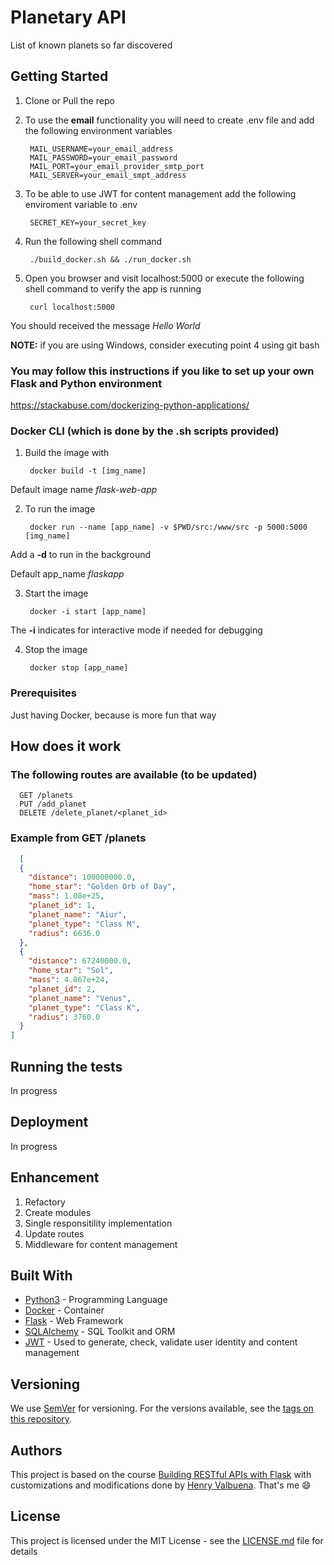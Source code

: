 # Planetary API

List of known planets so far discovered

## Getting Started

1. Clone or Pull the repo
2. To use the **email** functionality you will need to create .env file and add the following environment variables

        MAIL_USERNAME=your_email_address
        MAIL_PASSWORD=your_email_password
        MAIL_PORT=your_email_provider_smtp_port
        MAIL_SERVER=your_email_smpt_address

3. To be able to use JWT for content management add the following enviroment variable to .env
        
        SECRET_KEY=your_secret_key

4. Run the following shell command

        ./build_docker.sh && ./run_docker.sh

5. Open you browser and visit localhost:5000 or execute the following shell command to verify the app is running

        curl localhost:5000

You should received the message *Hello World*

**NOTE:** if you are using Windows, consider executing point 4 using git bash

### You may follow this instructions if you like to set up your own Flask and Python environment
https://stackabuse.com/dockerizing-python-applications/

### Docker CLI (which is done by the .sh scripts provided)

1. Build the image with

        docker build -t [img_name]
Default image name *flask-web-app*

2. To run the image

        docker run --name [app_name] -v $PWD/src:/www/src -p 5000:5000 [img_name]
Add a **-d** to run in the background

Default app_name *flaskapp*

3. Start the image

        docker -i start [app_name]
The **-i** indicates for interactive mode if needed for debugging

4. Stop the image

        docker stop [app_name]

### Prerequisites

Just having Docker, because is more fun that way

## How does it work

### The following routes are available (to be updated)

```
  GET /planets
  PUT /add_planet
  DELETE /delete_planet/<planet_id>
```
### Example from GET /planets
``` json
  [
  {
    "distance": 100000000.0,
    "home_star": "Golden Orb of Day",
    "mass": 1.08e+25,
    "planet_id": 1,
    "planet_name": "Aiur",
    "planet_type": "Class M",
    "radius": 6636.0
  },
  {
    "distance": 67240000.0,
    "home_star": "Sol",
    "mass": 4.867e+24,
    "planet_id": 2,
    "planet_name": "Venus",
    "planet_type": "Class K",
    "radius": 3760.0
  }
]
```

## Running the tests

In progress

## Deployment

In progress

## Enhancement
1. Refactory
2. Create modules
3. Single responsitility implementation
4. Update routes
5. Middleware for content management

## Built With

* [Python3](https://docs.python.org/3/) - Programming Language
* [Docker](https://www.docker.com/products/docker-desktop) - Container
* [Flask](https://palletsprojects.com/p/flask/) - Web Framework
* [SQLAlchemy](https://www.sqlalchemy.org/) - SQL Toolkit and ORM
* [JWT](https://jwt.io/) - Used to generate, check, validate user identity and content management

## Versioning

We use [SemVer](http://semver.org/) for versioning. For the versions available, see the [tags on this repository](https://github.com/your/project/tags). 

## Authors

This project is based on the course [Building RESTful APIs with Flask](https://www.linkedin.com/learning/building-restful-apis-with-flask/conclusion-3?autoplay=true&u=2169170) with customizations and modifications done by [Henry Valbuena](https://github.com/henryvalbuena). That's me :smile:

## License

This project is licensed under the MIT License - see the [LICENSE.md](LICENSE.md) file for details
